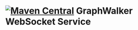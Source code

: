 [![Maven Central](https://maven-badges.herokuapp.com/maven-central/org.graphwalker/graphwalker-websocket/badge.svg)](https://maven-badges.herokuapp.com/maven-central/org.graphwalker/graphwalker-websocket)
GraphWalker WebSocket Service
==================
